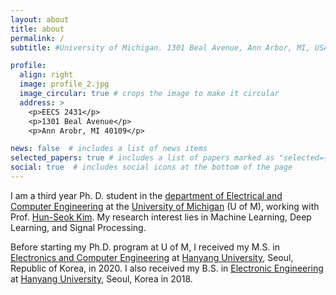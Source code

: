 ```yaml
---
layout: about
title: about
permalink: /
subtitle: #University of Michigan. 1301 Beal Avenue, Ann Arbor, MI, USA. 

profile:
  align: right
  image: profile_2.jpg
  image_circular: true # crops the image to make it circular
  address: >
    <p>EECS 2431</p>
    <p>1301 Beal Avenue</p>
    <p>Ann Arobr, MI 40109</p>

news: false  # includes a list of news items
selected_papers: true # includes a list of papers marked as "selected={true}"
social: true  # includes social icons at the bottom of the page
---
```


I am a third year Ph. D. student in the [department of Electrical and Computer Engineering](http://ece.engin.umich.edu) at the [University of Michigan](https://umich.edu) (U of M), working with Prof. [Hun-Seok Kim](https://kim.engin.umich.edu).
My research interest lies in Machine Learning, Deep Learning, and Signal Processing. 


Before starting my Ph.D. program at U of M, I received my M.S. in [Electronics and Computer Engineering](http://electronic.hanyang.ac.kr/eng/main/index.php) at [Hanyang University](https://www.hanyang.ac.kr/web/eng), Seoul, Republic of Korea, in 2020.
I also received my B.S. in [Electronic Engineering](http://electronic.hanyang.ac.kr/eng/main/index.php) at [Hanyang University](https://www.hanyang.ac.kr/web/eng), Seoul, Korea in 2018.
